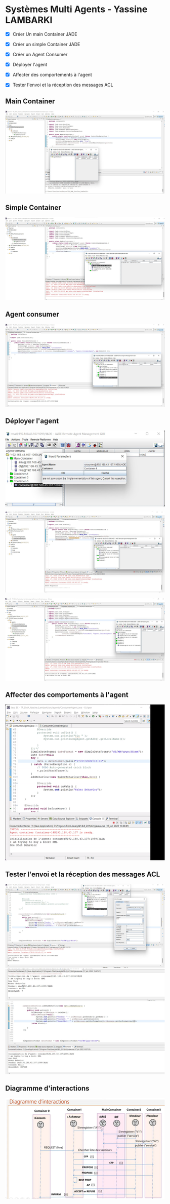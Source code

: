# Systèmes Multi Agents  - Yassine LAMBARKI


- [x] Créer Un main Container JADE
- [x] Créer un simple Container JADE
- [x] Créer un Agent Consumer
- [x] Déployer l'agent
- [x] Affecter des comportements à l'agent
- [x] Tester l'envoi et la réception des messages ACL



## Main Container  

![jade](/images/1.png.jpg)


## Simple Container

![AgentContainer](/images/2.jpg)

## Agent consumer

![consumerContainer](/images/consumer.jpg)

## Déployer l'agent

![consumerContainer](/images/deployerAgent.jpg)

![consumerContainer](/images/afterMigration.jpg)

![consumerContainer](/images/comportement.jpg)


## Affecter des comportements à l'agent

![behavior](/images/behavior.gif)

## Tester l'envoi et la réception des messages ACL

![acl](/images/sendMessage.jpg)
![acl](/images/result.jpg)
![acl](/images/speechAct.jpg)

## Diagramme d'interactions

![dinteraction](/images/diagramme.jpg)

